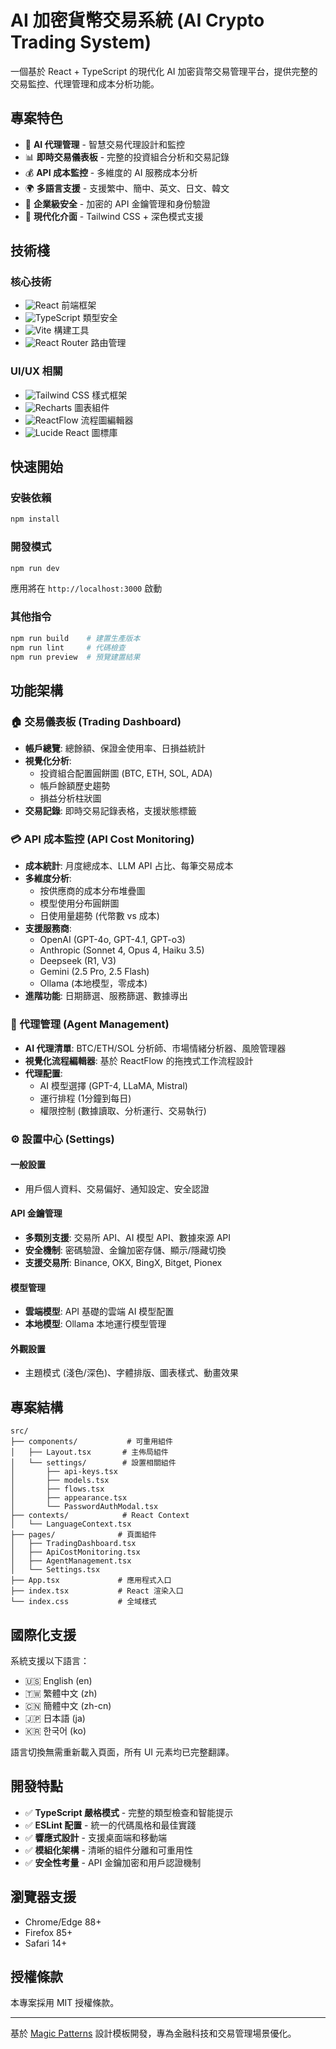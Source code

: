 # AI 加密貨幣交易系統 (AI Crypto Trading System)

一個基於 React + TypeScript 的現代化 AI 加密貨幣交易管理平台，提供完整的交易監控、代理管理和成本分析功能。

## 專案特色

- 🤖 **AI 代理管理** - 智慧交易代理設計和監控
- 📊 **即時交易儀表板** - 完整的投資組合分析和交易記錄
- 💰 **API 成本監控** - 多維度的 AI 服務成本分析
- 🌍 **多語言支援** - 支援繁中、簡中、英文、日文、韓文
- 🔐 **企業級安全** - 加密的 API 金鑰管理和身份驗證
- 🎨 **現代化介面** - Tailwind CSS + 深色模式支援

## 技術棧

### 核心技術
- ![React](https://img.shields.io/badge/React-18.3.1-61DAFB?logo=react) 前端框架
- ![TypeScript](https://img.shields.io/badge/TypeScript-5.5.4-3178C6?logo=typescript) 類型安全
- ![Vite](https://img.shields.io/badge/Vite-5.2.0-646CFF?logo=vite) 構建工具
- ![React Router](https://img.shields.io/badge/React_Router-6.26.2-CA4245?logo=react-router) 路由管理

### UI/UX 相關
- ![Tailwind CSS](https://img.shields.io/badge/Tailwind_CSS-3.4.17-06B6D4?logo=tailwindcss) 樣式框架
- ![Recharts](https://img.shields.io/badge/Recharts-2.12.7-FF6C37) 圖表組件
- ![ReactFlow](https://img.shields.io/badge/ReactFlow-12.3.0-FF0072) 流程圖編輯器
- ![Lucide React](https://img.shields.io/badge/Lucide-0.441.0-000000) 圖標庫

## 快速開始

### 安裝依賴
```bash
npm install
```

### 開發模式
```bash
npm run dev
```
應用將在 `http://localhost:3000` 啟動

### 其他指令
```bash
npm run build    # 建置生產版本
npm run lint     # 代碼檢查
npm run preview  # 預覽建置結果
```

## 功能架構

### 🏠 交易儀表板 (Trading Dashboard)
- **帳戶總覽**: 總餘額、保證金使用率、日損益統計
- **視覺化分析**: 
  - 投資組合配置圓餅圖 (BTC, ETH, SOL, ADA)
  - 帳戶餘額歷史趨勢
  - 損益分析柱狀圖
- **交易記錄**: 即時交易記錄表格，支援狀態標籤

### 💳 API 成本監控 (API Cost Monitoring)
- **成本統計**: 月度總成本、LLM API 占比、每筆交易成本
- **多維度分析**:
  - 按供應商的成本分布堆疊圖
  - 模型使用分布圓餅圖
  - 日使用量趨勢 (代幣數 vs 成本)
- **支援服務商**: 
  - OpenAI (GPT-4o, GPT-4.1, GPT-o3)
  - Anthropic (Sonnet 4, Opus 4, Haiku 3.5)
  - Deepseek (R1, V3)
  - Gemini (2.5 Pro, 2.5 Flash)
  - Ollama (本地模型，零成本)
- **進階功能**: 日期篩選、服務篩選、數據導出

### 🤖 代理管理 (Agent Management)
- **AI 代理清單**: BTC/ETH/SOL 分析師、市場情緒分析器、風險管理器
- **視覺化流程編輯器**: 基於 ReactFlow 的拖拽式工作流程設計
- **代理配置**:
  - AI 模型選擇 (GPT-4, LLaMA, Mistral)
  - 運行排程 (1分鐘到每日)
  - 權限控制 (數據讀取、分析運行、交易執行)

### ⚙️ 設置中心 (Settings)
#### 一般設置
- 用戶個人資料、交易偏好、通知設定、安全認證

#### API 金鑰管理
- **多類別支援**: 交易所 API、AI 模型 API、數據來源 API
- **安全機制**: 密碼驗證、金鑰加密存儲、顯示/隱藏切換
- **支援交易所**: Binance, OKX, BingX, Bitget, Pionex

#### 模型管理
- **雲端模型**: API 基礎的雲端 AI 模型配置
- **本地模型**: Ollama 本地運行模型管理

#### 外觀設置
- 主題模式 (淺色/深色)、字體排版、圖表樣式、動畫效果

## 專案結構

```
src/
├── components/           # 可重用組件
│   ├── Layout.tsx       # 主佈局組件
│   └── settings/        # 設置相關組件
│       ├── api-keys.tsx
│       ├── models.tsx
│       ├── flows.tsx
│       ├── appearance.tsx
│       └── PasswordAuthModal.tsx
├── contexts/            # React Context
│   └── LanguageContext.tsx
├── pages/              # 頁面組件
│   ├── TradingDashboard.tsx
│   ├── ApiCostMonitoring.tsx
│   ├── AgentManagement.tsx
│   └── Settings.tsx
├── App.tsx             # 應用程式入口
├── index.tsx           # React 渲染入口
└── index.css           # 全域樣式
```

## 國際化支援

系統支援以下語言：
- 🇺🇸 English (en)
- 🇹🇼 繁體中文 (zh)
- 🇨🇳 簡體中文 (zh-cn)
- 🇯🇵 日本語 (ja)
- 🇰🇷 한국어 (ko)

語言切換無需重新載入頁面，所有 UI 元素均已完整翻譯。

## 開發特點

- ✅ **TypeScript 嚴格模式** - 完整的類型檢查和智能提示
- ✅ **ESLint 配置** - 統一的代碼風格和最佳實踐
- ✅ **響應式設計** - 支援桌面端和移動端
- ✅ **模組化架構** - 清晰的組件分離和可重用性
- ✅ **安全性考量** - API 金鑰加密和用戶認證機制

## 瀏覽器支援

- Chrome/Edge 88+
- Firefox 85+
- Safari 14+

## 授權條款

本專案採用 MIT 授權條款。

---

基於 [Magic Patterns](https://magicpatterns.com) 設計模板開發，專為金融科技和交易管理場景優化。

